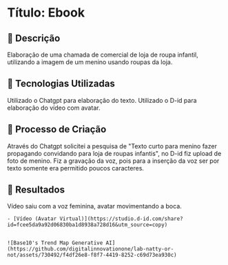 # Título: Ebook
## 📒 Descrição
Elaboração de uma chamada de comercial de loja de roupa infantil, utilizando a imagem de um menino usando roupas da loja.

## 🤖 Tecnologias Utilizadas
Utilizado o Chatgpt para elaboração do texto. Utilizado o D-id para elaboração do vídeo com avatar.

## 🧐 Processo de Criação
Através do Chatgpt solicitei a pesquisa de "Texto curto para menino fazer propagando convidando para loja de roupas infantis", no D-id fiz upload de foto de menino. Fiz a gravação da voz, pois para a inserção da voz ser por texto somente era permitido poucos caracteres.

## 🚀 Resultados
Vídeo saiu com a voz feminina, avatar movimentando a boca.

```
- [Vídeo (Avatar Virtual)](https://studio.d-id.com/share?id=fcee5da9a92d06830ba1d8938a728d16&utm_source=copy)


![Base10's Trend Map Generative AI](https://github.com/digitalinnovationone/lab-natty-or-not/assets/730492/f4df26e8-f8f7-4419-8252-c69d73ea930c)
